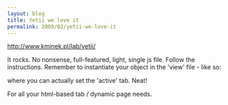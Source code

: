 ```yaml
---
layout: blog
title: Yetii we love it
permalink: 2009/02/yetii-we-love-it
---
```


<p><a href="http://www.kminek.pl/lab/yetii/">http://www.kminek.pl/lab/yetii/</a></p>

<p>It rocks. No nonsense, full-featured, light, single js file. Follow the instructions. Remember to instantiate your object in the &#039;view&#039; file - like so:</p>


<script src="https://gist.github.com/860846.js?file=yetii-sample.html"></script>


<p>where you can actually set the &#039;active&#039; tab. Neat!</p>

<p>For all your html-based tab / dynamic page needs.</p>
